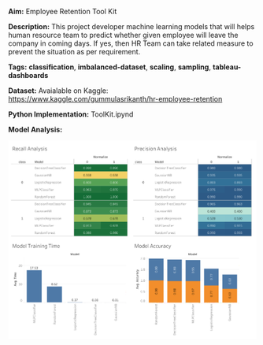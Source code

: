 **Aim:** Employee Retention Tool Kit

**Description:** This project developer machine learning models that will helps human resource team to predict whether given employee will leave the company in coming days. If yes, then HR Team can take related measure to prevent the situation as per requirement.

**Tags:** **classification**, **imbalanced-dataset**, **scaling**, **sampling**, **tableau-dashboards**

**Dataset:** Avaialable on Kaggle: https://www.kaggle.com/gummulasrikanth/hr-employee-retention

**Python Implementation:** ToolKit.ipynd

**Model Analysis:** 

<img src= Model%20Analysis/Model%20Analysis%202.png>
